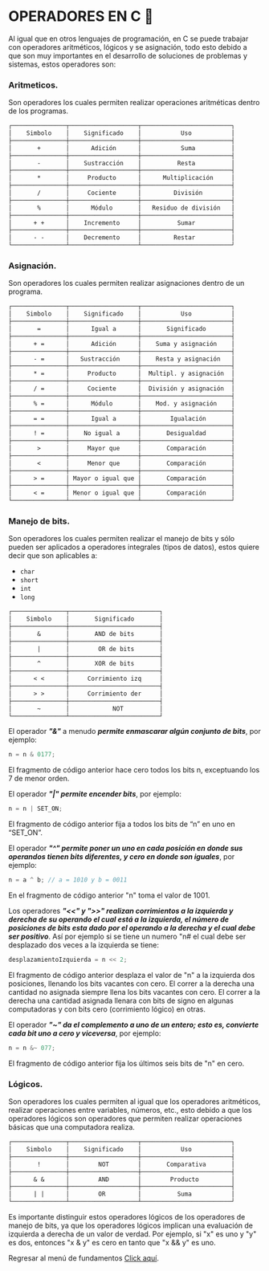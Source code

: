 # OPERADORES EN C :croissant:
Al igual que en otros lenguajes de programación, en C se puede trabajar con operadores aritméticos, lógicos y se asignación, todo esto debido a que son muy importantes en el desarrollo de soluciones de problemas y sistemas, estos operadores son:

### Aritmeticos.
Son operadores los cuales permiten realizar operaciones aritméticas dentro de los programas.
```txt
┌───────────────┬───────────────────┬─────────────────────────┐
│    Simbolo    │    Significado    │           Uso           │
├───────────────┼───────────────────┼─────────────────────────┤
│       +       │      Adición      │           Suma          │
├───────────────┼───────────────────┼─────────────────────────┤
│       -       │    Sustracción    │          Resta          │
├───────────────┼───────────────────┼─────────────────────────┤
│       *       │     Producto      │      Multiplicación     │
├───────────────┼───────────────────┼─────────────────────────┤
│       /       │     Cociente      │         División        │
├───────────────┼───────────────────┼─────────────────────────┤
│       %       │      Módulo       │   Residuo de división   │
├───────────────┼───────────────────┼─────────────────────────┤
│      + +      │    Incremento     │          Sumar          │
├───────────────┼───────────────────┼─────────────────────────┤
│      - -      │    Decremento     │         Restar          │
└───────────────┴───────────────────┴─────────────────────────┘
```

### Asignación.
Son operadores los cuales permiten realizar asignaciones dentro de un programa.
```txt
┌───────────────┬───────────────────┬─────────────────────────┐
│    Simbolo    │    Significado    │           Uso           │
├───────────────┼───────────────────┼─────────────────────────┤
│       =       │      Igual a      │       Significado       │
├───────────────┼───────────────────┼─────────────────────────┤
│      + =      │      Adición      │    Suma y asignación    │
├───────────────┼───────────────────┼─────────────────────────┤
│      - =      │   Sustracción     │    Resta y asignación   │
├───────────────┼───────────────────┼─────────────────────────┤
│      * =      │     Producto      │  Multipl. y asignación  │
├───────────────┼───────────────────┼─────────────────────────┤
│      / =      │     Cociente      │  División y asignación  │
├───────────────┼───────────────────┼─────────────────────────┤
│      % =      │      Módulo       │    Mod. y asignación    │
├───────────────┼───────────────────┼─────────────────────────┤
│      = =      │      Igual a      │        Igualación       │
├───────────────┼───────────────────┼─────────────────────────┤
│      ! =      │    No igual a     │       Desigualdad       │
├───────────────┼───────────────────┼─────────────────────────┤
│       >       │     Mayor que     │       Comparación       │
├───────────────┼───────────────────┼─────────────────────────┤
│       <       │     Menor que     │       Comparación       │
├───────────────┼───────────────────┼─────────────────────────┤
│      > =      │ Mayor o igual que │       Comparación       │
├───────────────┼───────────────────┼─────────────────────────┤
│      < =      │ Menor o igual que │       Comparación       │
└───────────────┴───────────────────┴─────────────────────────┘
```

### Manejo de bits.
Son operadores los cuales permiten realizar el manejo de bits y sólo pueden ser aplicados a operadores integrales (tipos de datos), estos quiere decir que son aplicables a:
- `char`
- `short`
- `int`
- `long`

```txt
┌───────────────┬─────────────────────────┐
│    Simbolo    │       Significado       │
├───────────────┼─────────────────────────┤
│       &       │       AND de bits       │
├───────────────┼─────────────────────────┤
│       |       │        OR de bits       │
├───────────────┼─────────────────────────┤
│       ^       │       XOR de bits       │
├───────────────┼─────────────────────────┤
│      < <      │     Corrimiento izq     │
├───────────────┼─────────────────────────┤
│      > >      │     Corrimiento der     │
├───────────────┼─────────────────────────┤
│       ~       │            NOT          │
└───────────────┴─────────────────────────┘
```

El operador <b><i>"&"</i></b> a menudo <b><i>permite enmascarar algún conjunto de bits</i></b>, por ejemplo:
```C
n = n & 0177;
```
El fragmento de código anterior hace cero todos los bits n, exceptuando los 7 de menor orden.

El operador <b><i>"|" permite encender bits</i></b>, por ejemplo:
```C
n = n | SET_ON;
```
El fragmento de código anterior fija a todos los bits de “n” en uno en “SET_ON”.

El operador <b><i>"^" permite poner un uno en cada posición en donde sus operandos tienen bits diferentes, y cero en donde son iguales</i></b>, por ejemplo:
```C
n = a ^ b; // a = 1010 y b = 0011
```
En el fragmento de código anterior "n" toma el valor de 1001.

Los operadores <b><i>"<<" y ">>" realizan corrimientos a la izquierda y derecha de su operando el cual está a la izquierda, el número de posiciones de bits esta dado por el operando a la derecha y el cual debe ser positivo</i></b>. Así por ejemplo si se tiene un numero "n# el cual debe ser desplazado dos veces a la izquierda se tiene:
```C
desplazamientoIzquierda = n << 2;
```
El fragmento de código anterior desplaza el valor de "n" a la izquierda dos posiciones, llenando los bits vacantes con cero.
El correr a la derecha una cantidad no asignada siempre llena los bits vacantes con cero. El correr a la derecha una cantidad asignada llenara con bits de signo en algunas computadoras y con bits cero (corrimiento lógico) en otras.

El operador <b><i>"~" da el complemento a uno de un entero; esto es, convierte cada bit uno a cero y viceversa</i></b>, por ejemplo:
```C
n = n &~ 077;
```
El fragmento de código anterior fija los últimos seis bits de "n" en cero.

### Lógicos.
Son operadores los cuales permiten al igual que los operadores aritméticos, realizar operaciones entre variables, números, etc., esto debido a que los operadores lógicos son operadores que permiten realizar operaciones básicas que una computadora realiza.
```txt
┌───────────────┬───────────────────┬─────────────────────────┐
│    Simbolo    │    Significado    │           Uso           │
├───────────────┼───────────────────┼─────────────────────────┤
│       !       │        NOT        │       Comparativa       │
├───────────────┼───────────────────┼─────────────────────────┤
│      & &      │        AND        │        Producto         │
├───────────────┼───────────────────┼─────────────────────────┤
│      | |      │        OR         │          Suma           │
└───────────────┴───────────────────┴─────────────────────────┘
```

Es importante distinguir estos operadores lógicos de los operadores de manejo de bits, ya que los operadores lógicos implican una evaluación de izquierda a derecha de un valor de verdad. Por ejemplo, si "x" es uno y "y" es dos, entonces "x & y" es cero en tanto que "x && y" es uno.


Regresar al menú de fundamentos <a href="../01 - FundamentosDeProgramacion/00 - Fundamentos.md">Click aquí</a>.